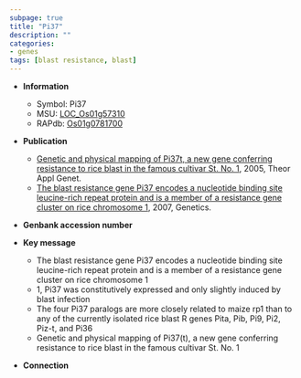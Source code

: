```yaml
---
subpage: true
title: "Pi37"
description: ""
categories:
- genes
tags: [blast resistance, blast]
---
```


* **Information**  
    + Symbol: Pi37  
    + MSU: [LOC_Os01g57310](http://rice.plantbiology.msu.edu/cgi-bin/ORF_infopage.cgi?orf=LOC_Os01g57310)  
    + RAPdb: [Os01g0781700](http://rapdb.dna.affrc.go.jp/viewer/gbrowse_details/irgsp1?name=Os01g0781700)  

* **Publication**  
    + [Genetic and physical mapping of Pi37t, a new gene conferring resistance to rice blast in the famous cultivar St. No. 1](http://www.ncbi.nlm.nih.gov/pubmed?term=Genetic+and+physical+mapping+of+Pi37t,+a+new+gene+conferring+resistance+to+rice+blast+in+the+famous+cultivar+St.+No.+1%5BTitle%5D), 2005, Theor Appl Genet.
    + [The blast resistance gene Pi37 encodes a nucleotide binding site leucine-rich repeat protein and is a member of a resistance gene cluster on rice chromosome 1](http://www.ncbi.nlm.nih.gov/pubmed?term=The+blast+resistance+gene+Pi37+encodes+a+nucleotide+binding+site+leucine-rich+repeat+protein+and+is+a+member+of+a+resistance+gene+cluster+on+rice+chromosome+1%5BTitle%5D), 2007, Genetics.

* **Genbank accession number**  

* **Key message**  
    + The blast resistance gene Pi37 encodes a nucleotide binding site leucine-rich repeat protein and is a member of a resistance gene cluster on rice chromosome 1
    + 1, Pi37 was constitutively expressed and only slightly induced by blast infection
    + The four Pi37 paralogs are more closely related to maize rp1 than to any of the currently isolated rice blast R genes Pita, Pib, Pi9, Pi2, Piz-t, and Pi36
    + Genetic and physical mapping of Pi37(t), a new gene conferring resistance to rice blast in the famous cultivar St. No. 1

* **Connection**  



